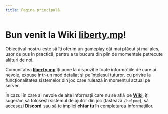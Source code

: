 ```yaml
---
title: Pagina principală
---
```


# Bun venit la Wiki [**liberty.mp**](liberty.mp)!

Obiectivul nostru este să îți oferim un gameplay cât mai plăcut și mai ales, ușor de pus în practică, pentru a te bucura din plin de momentele petrecute alături de noi.

Comunitatea [**liberty.mp**](https://liberty.mp) îți pune la dispoziție toate informațiile de care ai nevoie, expuse într-un mod detaliat și pe înțelesul tuturor, cu privire la funcționalitatea sistemelor din joc care rulează în momentul actual pe server.

În cazul în care ai nevoie de alte informații care nu se află pe [**Wiki**](https://wiki.liberty.mp), îți sugerăm să folosești sistemul de ajutor din joc (tastează `/helpme`), să accesezi [**Discord**](https://liberty.mp/discord) sau să te implici **chiar tu** în completarea informațiilor.

<Contributors />
